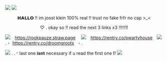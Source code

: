 ![](https://i.imgur.com/mRZphkR.png)
![](https://i.imgur.com/62QSJNd.png)
<p align="center">
𝗛𝗔𝗟𝗟𝗢 !! im joost klein 100% real  !! trust no fake frfr no cap >_<
</p>
<p align="center">
♡ . okay so !! read the next 3 links x3 !!!!!1!
</p>

![](https://i.imgur.com/KFtLDqh.gif) ⠀https://rookpauze.straw.page ⠀
![](https://i.imgur.com/DYTnHXl.gif) ⠀https://rentry.co/pwartyhouse ⠀![](https://i.imgur.com/RAwTdUw.gif)
. ▫⠀https://rentry.co/droomgroots ⠀▫ .
⠀⠀⠀⠀⠀⠀⠀⠀⠀⠀⠀⠀⠀⠀⠀⠀⠀⠀⠀⠀⠀⠀

![](https://i.imgur.com/Mlj2kWh.gif) . . ◜ last one **isnt** neces*s*ary if u read the first one **!***!*
![](https://i.imgur.com/6fAc82C.png)
